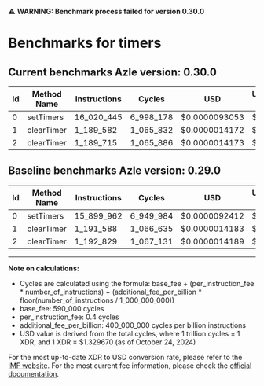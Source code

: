 ⚠️ **WARNING: Benchmark process failed for version 0.30.0**

# Benchmarks for timers

## Current benchmarks Azle version: 0.30.0

| Id  | Method Name | Instructions | Cycles    | USD           | USD/Million Calls | Change                            |
| --- | ----------- | ------------ | --------- | ------------- | ----------------- | --------------------------------- |
| 0   | setTimers   | 16_020_445   | 6_998_178 | $0.0000093053 | $9.30             | <font color="red">+120_483</font> |
| 1   | clearTimer  | 1_189_582    | 1_065_832 | $0.0000014172 | $1.41             | <font color="green">-2_006</font> |
| 2   | clearTimer  | 1_189_715    | 1_065_886 | $0.0000014173 | $1.41             | <font color="green">-3_114</font> |

## Baseline benchmarks Azle version: 0.29.0

| Id  | Method Name | Instructions | Cycles    | USD           | USD/Million Calls |
| --- | ----------- | ------------ | --------- | ------------- | ----------------- |
| 0   | setTimers   | 15_899_962   | 6_949_984 | $0.0000092412 | $9.24             |
| 1   | clearTimer  | 1_191_588    | 1_066_635 | $0.0000014183 | $1.41             |
| 2   | clearTimer  | 1_192_829    | 1_067_131 | $0.0000014189 | $1.41             |

---

**Note on calculations:**

- Cycles are calculated using the formula: base_fee + (per_instruction_fee \* number_of_instructions) + (additional_fee_per_billion \* floor(number_of_instructions / 1_000_000_000))
- base_fee: 590_000 cycles
- per_instruction_fee: 0.4 cycles
- additional_fee_per_billion: 400_000_000 cycles per billion instructions
- USD value is derived from the total cycles, where 1 trillion cycles = 1 XDR, and 1 XDR = $1.329670 (as of October 24, 2024)

For the most up-to-date XDR to USD conversion rate, please refer to the [IMF website](https://www.imf.org/external/np/fin/data/rms_sdrv.aspx).
For the most current fee information, please check the [official documentation](https://internetcomputer.org/docs/current/developer-docs/gas-cost#execution).
